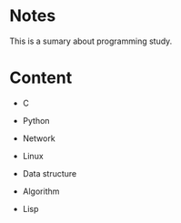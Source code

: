 Notes
=====

This is a sumary about programming study.

Content
=======
* C

* Python

* Network

* Linux

* Data structure

* Algorithm

* Lisp
